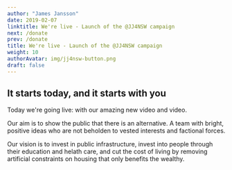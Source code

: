 ```yaml
---
author: "James Jansson"
date: 2019-02-07
linktitle: We're live - Launch of the @JJ4NSW campaign
next: /donate
prev: /donate
title: We're live - Launch of the @JJ4NSW campaign
weight: 10
authorAvatar: img/jj4nsw-button.png
draft: false
---
```


## It starts today, and it starts with you

Today we're going live: with our amazing new video and video. 

Our aim is to show the public that there is an alternative. A team with bright, positive ideas who are not beholden to vested interests and factional forces. 

Our vision is to invest in public infrastructure, invest into people through their education and helath care, and cut the cost of living by removing artificial constraints on housing that only benefits the wealthy. 




